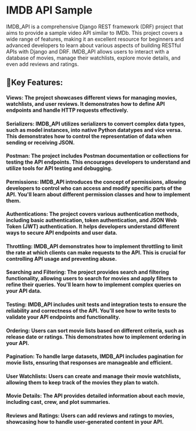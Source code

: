# IMDB API Sample
IMDB_API is a comprehensive Django REST framework (DRF) project that aims to provide a sample video API similar to IMDb. This project covers a wide range of features, making it an excellent resource for beginners and advanced developers to learn about various aspects of building RESTful APIs with Django and DRF. IMDB_API allows users to interact with a database of movies, manage their watchlists, explore movie details, and even add reviews and ratings.

## 🔹Key Features:
#### Views: The project showcases different views for managing movies, watchlists, and user reviews. It demonstrates how to define API endpoints and handle HTTP requests effectively.

#### Serializers: IMDB_API utilizes serializers to convert complex data types, such as model instances, into native Python datatypes and vice versa. This demonstrates how to control the representation of data when sending or receiving JSON.

#### Postman: The project includes Postman documentation or collections for testing the API endpoints. This encourages developers to understand and utilize tools for API testing and debugging.

#### Permissions: IMDB_API introduces the concept of permissions, allowing developers to control who can access and modify specific parts of the API. You'll learn about different permission classes and how to implement them.

#### Authentications: The project covers various authentication methods, including basic authentication, token authentication, and JSON Web Token (JWT) authentication. It helps developers understand different ways to secure API endpoints and user data.

#### Throttling: IMDB_API demonstrates how to implement throttling to limit the rate at which clients can make requests to the API. This is crucial for controlling API usage and preventing abuse.

#### Searching and Filtering: The project provides search and filtering functionality, allowing users to search for movies and apply filters to refine their queries. You'll learn how to implement complex queries on your API data.

#### Testing: IMDB_API includes unit tests and integration tests to ensure the reliability and correctness of the API. You'll see how to write tests to validate your API endpoints and functionality.

#### Ordering: Users can sort movie lists based on different criteria, such as release date or ratings. This demonstrates how to implement ordering in your API.

#### Pagination: To handle large datasets, IMDB_API includes pagination for movie lists, ensuring that responses are manageable and efficient.

#### User Watchlists: Users can create and manage their movie watchlists, allowing them to keep track of the movies they plan to watch.

#### Movie Details: The API provides detailed information about each movie, including cast, crew, and plot summaries.

#### Reviews and Ratings: Users can add reviews and ratings to movies, showcasing how to handle user-generated content in your API.
